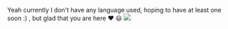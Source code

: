 Yeah currently I don't have any language used, hoping to have at least one soon :) , but glad that you are here ❤ 😃
<img
    src="https://github-readme-stats.vercel.app/api/top-langs/?username=not8tob&layout=compact&theme=github_dark&hide_border=true"
 />
